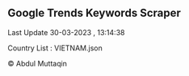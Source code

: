 

## Google Trends Keywords Scraper 
 
Last Update 30-03-2023 , 13:14:38

Country List :
VIETNAM.json



© Abdul Muttaqin 

